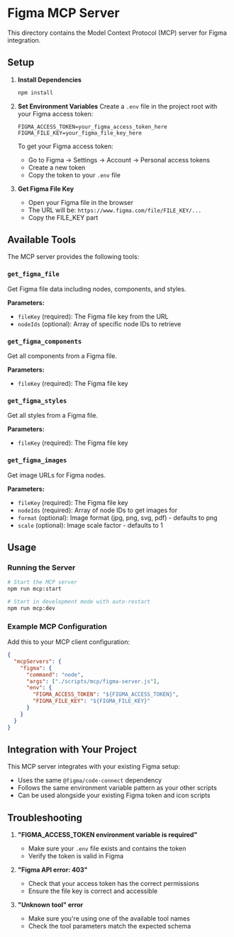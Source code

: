 # Figma MCP Server

This directory contains the Model Context Protocol (MCP) server for Figma integration.

## Setup

1. **Install Dependencies**
   ```bash
   npm install
   ```

2. **Set Environment Variables**
   Create a `.env` file in the project root with your Figma access token:
   ```env
   FIGMA_ACCESS_TOKEN=your_figma_access_token_here
   FIGMA_FILE_KEY=your_figma_file_key_here
   ```

   To get your Figma access token:
   - Go to Figma → Settings → Account → Personal access tokens
   - Create a new token
   - Copy the token to your `.env` file

3. **Get Figma File Key**
   - Open your Figma file in the browser
   - The URL will be: `https://www.figma.com/file/FILE_KEY/...`
   - Copy the FILE_KEY part

## Available Tools

The MCP server provides the following tools:

### `get_figma_file`
Get Figma file data including nodes, components, and styles.

**Parameters:**
- `fileKey` (required): The Figma file key from the URL
- `nodeIds` (optional): Array of specific node IDs to retrieve

### `get_figma_components`
Get all components from a Figma file.

**Parameters:**
- `fileKey` (required): The Figma file key

### `get_figma_styles`
Get all styles from a Figma file.

**Parameters:**
- `fileKey` (required): The Figma file key

### `get_figma_images`
Get image URLs for Figma nodes.

**Parameters:**
- `fileKey` (required): The Figma file key
- `nodeIds` (required): Array of node IDs to get images for
- `format` (optional): Image format (jpg, png, svg, pdf) - defaults to png
- `scale` (optional): Image scale factor - defaults to 1

## Usage

### Running the Server
```bash
# Start the MCP server
npm run mcp:start

# Start in development mode with auto-restart
npm run mcp:dev
```

### Example MCP Configuration
Add this to your MCP client configuration:

```json
{
  "mcpServers": {
    "figma": {
      "command": "node",
      "args": ["./scripts/mcp/figma-server.js"],
      "env": {
        "FIGMA_ACCESS_TOKEN": "${FIGMA_ACCESS_TOKEN}",
        "FIGMA_FILE_KEY": "${FIGMA_FILE_KEY}"
      }
    }
  }
}
```

## Integration with Your Project

This MCP server integrates with your existing Figma setup:

- Uses the same `@figma/code-connect` dependency
- Follows the same environment variable pattern as your other scripts
- Can be used alongside your existing Figma token and icon scripts

## Troubleshooting

1. **"FIGMA_ACCESS_TOKEN environment variable is required"**
   - Make sure your `.env` file exists and contains the token
   - Verify the token is valid in Figma

2. **"Figma API error: 403"**
   - Check that your access token has the correct permissions
   - Ensure the file key is correct and accessible

3. **"Unknown tool" error**
   - Make sure you're using one of the available tool names
   - Check the tool parameters match the expected schema 